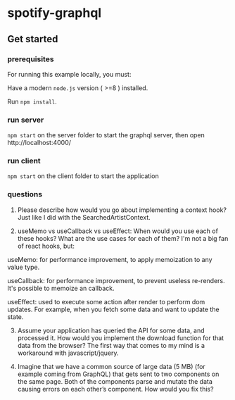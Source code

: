 # spotify-graphql

## Get started

### prerequisites

For running this example locally, you must:

Have a modern `node.js` version ( >=8 ) installed.

Run `npm install`. 

### run server

`npm start` on the server folder to start the graphql server, then open http://localhost:4000/

### run client

`npm start` on the client folder to start the application

### questions
1. Please describe how would you go about implementing a context hook?
Just like I did with the SearchedArtistContext.

2. useMemo vs useCallback vs useEffect: When would you use each of these hooks? What are the use cases for each of them?
I'm not a big fan of react hooks, but:

useMemo: for performance improvement, to apply memoization to any value type. 

useCallback: for performance improvement, to prevent useless re-renders. It's possible to memoize an callback.
 
useEffect: used to execute some action after render to perform dom updates. For example, when you fetch some data and want to update the state. 


3. Assume your application has queried the API for some data, and processed it. How would you implement the download function for that data from the browser?
The first way that comes to my mind is a workaround with javascript/jquery.

4. Imagine that we have a common source of large data (5 MB) (for example coming from GraphQL) that gets sent to two components on the same page. Both of the components parse and mutate the data causing errors on each other’s component. How would you fix this?